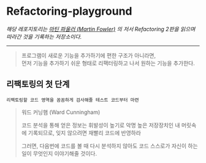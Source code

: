 # Refactoring-playground

*해당 레포지토리는 [마틴 파울러 (Martin Fowler)](https://ko.wikipedia.org/wiki/마틴_파울러) 의 저서 Refactoring 2판을 읽으며 따라간 것을 기록하는 저장소이다.*

---

> 프로그램이 새로운 기능을 추가하기에 편한 구조가 아니라면,  
> 먼저 기능을 추가하기 쉬운 형태로 리팩터링하고 나서 원하는 기능을 추가한다.

## 리팩토링의 첫 단계
```text
리팩토링할 코드 영역을 꼼꼼하게 검사해줄 테스트 코드부터 마련
```

> 워드 커닝햄 (Ward Cunningham)
> 
> 코드 분석을 통해 얻은 정보는 휘발성이 높기로 악명 높은 저장장치인 내 머릿속에 기록되므로, 잊지 않으려면 재빨리 코드에 반영하라
> 
> 그러면, 다음번에 코드를 볼 때 다시 분석하지 않아도 코드 스스로가 자신이 하는 일이 무엇인지 이야기해줄 것이다.

